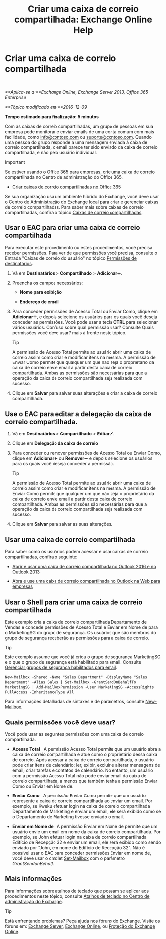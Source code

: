 ﻿---
title: 'Criar uma caixa de correio compartilhada: Exchange Online Help'
TOCTitle: Criar uma caixa de correio compartilhada
ms:assetid: d34bc827-1e83-4a7f-a219-8ba9c19fe24b
ms:mtpsurl: https://technet.microsoft.com/pt-br/library/JJ150570(v=EXCHG.150)
ms:contentKeyID: 50486712
ms.date: 04/23/2018
mtps_version: v=EXCHG.150
ms.translationtype: HT
---

# Criar uma caixa de correio compartilhada

 

_**Aplica-se a:**Exchange Online, Exchange Server 2013, Office 365 Enterprise_

_**Tópico modificado em:**2016-12-09_

**Tempo estimado para finalização: 5 minutos**

Com as caixas de correio compartilhadas, um grupo de pessoas em sua empresa pode monitorar e enviar emails de uma conta comum com mais facilidade, como info@contoso.com ou suporte@contoso.com. Quando uma pessoa do grupo responde a uma mensagem enviada à caixa de correio compartilhada, o email parece ter sido enviado da caixa de correio compartilhada, e não pelo usuário individual.


> [!IMPORTANT]
> Se estiver usando o Office 365 para empresas, crie uma caixa de correio compartilhada no Centro de administração do Office 365. 
> <UL>
> <LI>
> <P><A href="https://go.microsoft.com/fwlink/p/?linkid=834766">Criar caixas de correio compartilhadas no Office 365</A></P></LI></UL>



Se sua organização usa um ambiente híbrido do Exchange, você deve usar o Centro de Administração do Exchange local para criar e gerenciar caixas de correio compartilhadas. Para saber mais sobre caixas de correio compartilhadas, confira o tópico [Caixas de correio compartilhadas](shared-mailboxes-exchange-2013-help.md).

## Usar o EAC para criar uma caixa de correio compartilhada

Para executar este procedimento ou estes procedimentos, você precisa receber permissões. Para ver de que permissões você precisa, consulte o Entrada "Caixas de correio do usuário" no tópico [Permissões de destinatários](recipients-permissions-exchange-2013-help.md).

1.  Vá em **Destinatários** \> **Compartilhado** \> **Adicionar**![Ícone Adicionar](images/JJ218640.c1e75329-d6d7-4073-a27d-498590bbb558(EXCHG.150).gif "Ícone Adicionar").

2.  Preencha os campos necessários:
    
      - **Nome para exibição**
    
      - **Endereço de email**

3.  Para conceder permissões de Acesso Total ou Enviar Como, clique em **Adicionar**![Ícone Adicionar](images/JJ218640.c1e75329-d6d7-4073-a27d-498590bbb558(EXCHG.150).gif "Ícone Adicionar"), e depois selecione os usuários para os quais você deseja conceder as permissões. Você pode usar a tecla **CTRL** para selecionar vários usuários. Confuso sobre qual permissão usar? Consulte Quais permissões você deve usar? mais à frente neste tópico.
    

    > [!TIP]
    > A permissão de Acesso Total permite ao usuário abrir uma caixa de correio assim como criar e modificar itens na mesma. A permissão de Enviar Como permite que qualquer um que não seja o proprietário da caixa de correio envie email a partir desta caixa de correio compartilhada. Ambas as permissões são necessárias para que a operação da caixa de correio compartilhada seja realizada com sucesso.



4.  Clique em **Salvar** para salvar suas alterações e criar a caixa de correio compartilhada.

## Use o EAC para editar a delegação da caixa de correio compartilhada.

1.  Vá em **Destinatários** \> **Compartilhado** \> **Editar**![Ícone de edição](images/JJ218640.6f53ccb2-1f13-4c02-bea0-30690e6ea71d(EXCHG.150).gif "Ícone de edição").

2.  Clique em **Delegação da caixa de correio**

3.  Para conceder ou remover permissões de Acesso Total ou Enviar Como, clique em **Adicionar**![Ícone Adicionar](images/JJ218640.c1e75329-d6d7-4073-a27d-498590bbb558(EXCHG.150).gif "Ícone Adicionar") ou **Remover**![ícone Remover](images/JJ657492.479b6ced-8d64-4277-a725-f17fea202b28(EXCHG.150).gif "ícone Remover") e depois selecione os usuários para os quais você deseja conceder a permissão.
    

    > [!TIP]
    > A permissão de Acesso Total permite ao usuário abrir uma caixa de correio assim como criar e modificar itens na mesma. A permissão de Enviar Como permite que qualquer um que não seja o proprietário da caixa de correio envie email a partir desta caixa de correio compartilhada. Ambas as permissões são necessárias para que a operação da caixa de correio compartilhada seja realizada com sucesso.



4.  Clique em **Salvar** para salvar as suas alterações.

## Usar uma caixa de correio compartilhada

Para saber como os usuários podem acessar e usar caixas de correio compartilhadas, confira o seguinte:

  - [Abrir e usar uma caixa de correio compartilhada no Outlook 2016 e no Outlook 2013](https://go.microsoft.com/fwlink/p/?linkid=834764)

  - [Abra e use uma caixa de correio compartilhada no Outlook na Web para empresas](https://go.microsoft.com/fwlink/p/?linkid=834766)

## Usar o Shell para criar uma caixa de correio compartilhada

Este exemplo cria a caixa de correio compartilhada Departamento de Vendas e concede permissões de Acesso Total e Enviar em Nome de para o MarketingSG do grupo de segurança. Os usuários que são membros do grupo de segurança receberão as permissões para a caixa de correio.


> [!TIP]
> Este exemplo assume que você já criou o grupo de segurança MarketingSG e o que o grupo de segurança está habilitado para email. Consulte <A href="manage-mail-enabled-security-groups-exchange-2013-help.md">Gerenciar grupos de segurança habilitados para email</A>.



    New-Mailbox -Shared -Name "Sales Department" -DisplayName "Sales Department" -Alias Sales | Set-Mailbox -GrantSendOnBehalfTo MarketingSG | Add-MailboxPermission -User MarketingSG -AccessRights FullAccess -InheritanceType All

Para informações detalhadas de sintaxes e de parâmetros, consulte [New-Mailbox](https://technet.microsoft.com/pt-br/library/aa997663\(v=exchg.150\)).

## Quais permissões você deve usar?

Você pode usar as seguintes permissões com uma caixa de correio compartilhada.

  - **Acesso Total**   A permissão Acesso Total permite que um usuário abra a caixa de correio compartilhada e atue como o proprietário dessa caixa de correio. Após acessar a caixa de correio compartilhada, o usuário pode criar itens de calendário; ler, exibir, excluir e alterar mensagens de email; criar tarefas e contatos de calendário. No entanto, um usuário com a permissão Acesso Total não pode enviar email da caixa de correio compartilhada, a menos que também tenha a permissão Enviar Como ou Enviar em Nome de.

  - **Enviar Como**   A permissão Enviar Como permite que um usuário represente a caixa de correio compartilhada ao enviar um email. Por exemplo, se Kweku efetuar login na caixa de correio compartilhada Departamento de Marketing e enviar um email, ele será exibido como se o Departamento de Marketing tivesse enviado o email.

  - **Enviar em Nome de**   A permissão Enviar em Nome de permite que um usuário envie um email em nome da caixa de correio compartilhada. Por exemplo, se John efetuar login na caixa de correio compartilhada Edifício de Recepção 32 e enviar um email, ele será exibido como sendo enviado por "John, em nome do Edifício de Recepção 32". Não é possível usar o EAC para conceder permissões Enviar em nome de, você deve usar o cmdlet [Set-Mailbox](https://technet.microsoft.com/pt-br/library/bb123981\(v=exchg.150\)) com o parâmetro *GrantSendonBehalf*.

## Mais informações

Para informações sobre atalhos de teclado que possam se aplicar aos procedimentos neste tópico, consulte [Atalhos de teclado no Centro de administração do Exchange](keyboard-shortcuts-in-the-exchange-admin-center-exchange-online-protection-help.md).


> [!TIP]
> Está enfrentando problemas? Peça ajuda nos fóruns do Exchange. Visite os fóruns em: <A href="https://go.microsoft.com/fwlink/p/?linkid=60612">Exchange Server</A>, <A href="https://go.microsoft.com/fwlink/p/?linkid=267542">Exchange Online</A>, ou <A href="https://go.microsoft.com/fwlink/p/?linkid=285351">Proteção do Exchange Online</A>.


